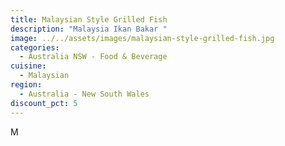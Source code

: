 ```yaml
---
title: Malaysian Style Grilled Fish
description: "Malaysia Ikan Bakar "
image: ../../assets/images/malaysian-style-grilled-fish.jpg
categories:
  - Australia NSW - Food & Beverage
cuisine:
  - Malaysian
region:
  - Australia - New South Wales
discount_pct: 5
---
```

M
